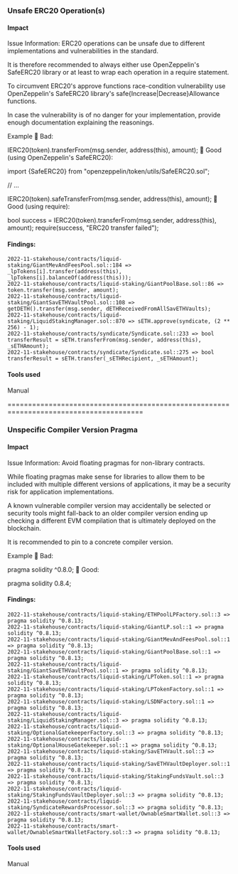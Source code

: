 ### Unsafe ERC20 Operation(s)

#### Impact
Issue Information: ERC20 operations can be unsafe due to different implementations and vulnerabilities in the standard.

It is therefore recommended to always either use OpenZeppelin's SafeERC20 library or at least to wrap each operation in a require statement.

To circumvent ERC20's approve functions race-condition vulnerability use OpenZeppelin's SafeERC20 library's safe{Increase|Decrease}Allowance functions.

In case the vulnerability is of no danger for your implementation, provide enough documentation explaining the reasonings.

Example
🤦 Bad:

IERC20(token).transferFrom(msg.sender, address(this), amount);
🚀 Good (using OpenZeppelin's SafeERC20):

import {SafeERC20} from "openzeppelin/token/utils/SafeERC20.sol";

// ...

IERC20(token).safeTransferFrom(msg.sender, address(this), amount);
🚀 Good (using require):

bool success = IERC20(token).transferFrom(msg.sender, address(this), amount);
require(success, "ERC20 transfer failed");

#### Findings:
```
2022-11-stakehouse/contracts/liquid-staking/GiantMevAndFeesPool.sol::184 => _lpTokens[i].transfer(address(this), _lpTokens[i].balanceOf(address(this)));
2022-11-stakehouse/contracts/liquid-staking/GiantPoolBase.sol::86 => token.transfer(msg.sender, amount);
2022-11-stakehouse/contracts/liquid-staking/GiantSavETHVaultPool.sol::108 => getDETH().transfer(msg.sender, dETHReceivedFromAllSavETHVaults);
2022-11-stakehouse/contracts/liquid-staking/LiquidStakingManager.sol::870 => sETH.approve(syndicate, (2 ** 256) - 1);
2022-11-stakehouse/contracts/syndicate/Syndicate.sol::233 => bool transferResult = sETH.transferFrom(msg.sender, address(this), _sETHAmount);
2022-11-stakehouse/contracts/syndicate/Syndicate.sol::275 => bool transferResult = sETH.transfer(_sETHRecipient, _sETHAmount);
```
#### Tools used
Manual



=======================================================================================



### Unspecific Compiler Version Pragma

#### Impact
Issue Information: Avoid floating pragmas for non-library contracts.

While floating pragmas make sense for libraries to allow them to be included with multiple different versions of applications, it may be a security risk for application implementations.

A known vulnerable compiler version may accidentally be selected or security tools might fall-back to an older compiler version ending up checking a different EVM compilation that is ultimately deployed on the blockchain.

It is recommended to pin to a concrete compiler version.

Example
🤦 Bad:

pragma solidity ^0.8.0;
🚀 Good:

pragma solidity 0.8.4;

#### Findings:
```
2022-11-stakehouse/contracts/liquid-staking/ETHPoolLPFactory.sol::3 => pragma solidity ^0.8.13;
2022-11-stakehouse/contracts/liquid-staking/GiantLP.sol::1 => pragma solidity ^0.8.13;
2022-11-stakehouse/contracts/liquid-staking/GiantMevAndFeesPool.sol::1 => pragma solidity ^0.8.13;
2022-11-stakehouse/contracts/liquid-staking/GiantPoolBase.sol::1 => pragma solidity ^0.8.13;
2022-11-stakehouse/contracts/liquid-staking/GiantSavETHVaultPool.sol::1 => pragma solidity ^0.8.13;
2022-11-stakehouse/contracts/liquid-staking/LPToken.sol::1 => pragma solidity ^0.8.13;
2022-11-stakehouse/contracts/liquid-staking/LPTokenFactory.sol::1 => pragma solidity ^0.8.13;
2022-11-stakehouse/contracts/liquid-staking/LSDNFactory.sol::1 => pragma solidity ^0.8.13;
2022-11-stakehouse/contracts/liquid-staking/LiquidStakingManager.sol::3 => pragma solidity ^0.8.13;
2022-11-stakehouse/contracts/liquid-staking/OptionalGatekeeperFactory.sol::3 => pragma solidity ^0.8.13;
2022-11-stakehouse/contracts/liquid-staking/OptionalHouseGatekeeper.sol::1 => pragma solidity ^0.8.13;
2022-11-stakehouse/contracts/liquid-staking/SavETHVault.sol::3 => pragma solidity ^0.8.13;
2022-11-stakehouse/contracts/liquid-staking/SavETHVaultDeployer.sol::1 => pragma solidity ^0.8.13;
2022-11-stakehouse/contracts/liquid-staking/StakingFundsVault.sol::3 => pragma solidity ^0.8.13;
2022-11-stakehouse/contracts/liquid-staking/StakingFundsVaultDeployer.sol::3 => pragma solidity ^0.8.13;
2022-11-stakehouse/contracts/liquid-staking/SyndicateRewardsProcessor.sol::3 => pragma solidity ^0.8.13;
2022-11-stakehouse/contracts/smart-wallet/OwnableSmartWallet.sol::3 => pragma solidity ^0.8.13;
2022-11-stakehouse/contracts/smart-wallet/OwnableSmartWalletFactory.sol::3 => pragma solidity ^0.8.13;
```
#### Tools used
Manual